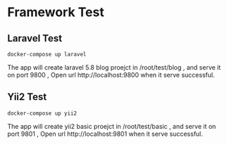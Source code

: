 # Framework Test #

## Laravel Test ##

~~~
docker-compose up laravel
~~~

The app will create laravel 5.8 blog proejct in /root/test/blog , and serve it on port 9800 , Open url http://localhost:9800 when it serve successful.

## Yii2 Test ##

~~~
docker-compose up yii2
~~~

The app will create yii2 basic proejct in /root/test/basic , and serve it on port 9801 , Open url http://localhost:9801 when it serve successful.